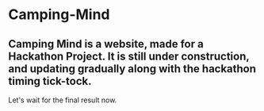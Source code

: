 # Camping-Mind
## Camping Mind is a website, made for a Hackathon Project. It is still under construction, and updating gradually along with the hackathon timing tick-tock.

Let's wait for the final result now.